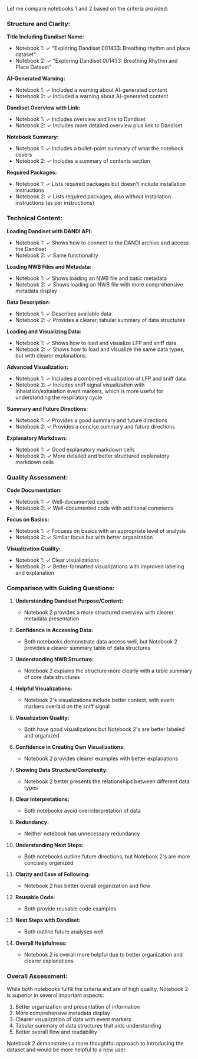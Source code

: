 Let me compare notebooks 1 and 2 based on the criteria provided:

### Structure and Clarity:

**Title Including Dandiset Name:**
- Notebook 1: ✓ "Exploring Dandiset 001433: Breathing rhythm and place dataset"
- Notebook 2: ✓ "Exploring Dandiset 001433: Breathing Rhythm and Place Dataset"

**AI-Generated Warning:**
- Notebook 1: ✓ Included a warning about AI-generated content
- Notebook 2: ✓ Included a warning about AI-generated content

**Dandiset Overview with Link:**
- Notebook 1: ✓ Includes overview and link to Dandiset
- Notebook 2: ✓ Includes more detailed overview plus link to Dandiset

**Notebook Summary:**
- Notebook 1: ✓ Includes a bullet-point summary of what the notebook covers
- Notebook 2: ✓ Includes a summary of contents section

**Required Packages:**
- Notebook 1: ✓ Lists required packages but doesn't include installation instructions
- Notebook 2: ✓ Lists required packages, also without installation instructions (as per instructions)

### Technical Content:

**Loading Dandiset with DANDI API:**
- Notebook 1: ✓ Shows how to connect to the DANDI archive and access the Dandiset
- Notebook 2: ✓ Same functionality

**Loading NWB Files and Metadata:**
- Notebook 1: ✓ Shows loading an NWB file and basic metadata
- Notebook 2: ✓ Shows loading an NWB file with more comprehensive metadata display

**Data Description:**
- Notebook 1: ✓ Describes available data
- Notebook 2: ✓ Provides a clearer, tabular summary of data structures

**Loading and Visualizing Data:**
- Notebook 1: ✓ Shows how to load and visualize LFP and sniff data
- Notebook 2: ✓ Shows how to load and visualize the same data types, but with clearer explanations

**Advanced Visualization:**
- Notebook 1: ✓ Includes a combined visualization of LFP and sniff data
- Notebook 2: ✓ Includes sniff signal visualization with inhalation/exhalation event markers, which is more useful for understanding the respiratory cycle

**Summary and Future Directions:**
- Notebook 1: ✓ Provides a good summary and future directions
- Notebook 2: ✓ Provides a concise summary and future directions

**Explanatory Markdown:**
- Notebook 1: ✓ Good explanatory markdown cells
- Notebook 2: ✓ More detailed and better structured explanatory markdown cells

### Quality Assessment:

**Code Documentation:**
- Notebook 1: ✓ Well-documented code
- Notebook 2: ✓ Well-documented code with additional comments

**Focus on Basics:**
- Notebook 1: ✓ Focuses on basics with an appropriate level of analysis
- Notebook 2: ✓ Similar focus but with better organization

**Visualization Quality:**
- Notebook 1: ✓ Clear visualizations
- Notebook 2: ✓ Better-formatted visualizations with improved labeling and explanation

### Comparison with Guiding Questions:

1. **Understanding Dandiset Purpose/Content:** 
   - Notebook 2 provides a more structured overview with clearer metadata presentation

2. **Confidence in Accessing Data:**
   - Both notebooks demonstrate data access well, but Notebook 2 provides a clearer summary table of data structures

3. **Understanding NWB Structure:**
   - Notebook 2 explains the structure more clearly with a table summary of core data structures

4. **Helpful Visualizations:**
   - Notebook 2's visualizations include better context, with event markers overlaid on the sniff signal

5. **Visualization Quality:**
   - Both have good visualizations but Notebook 2's are better labeled and organized

6. **Confidence in Creating Own Visualizations:**
   - Notebook 2 provides clearer examples with better explanations

7. **Showing Data Structure/Complexity:**
   - Notebook 2 better presents the relationships between different data types

8. **Clear Interpretations:**
   - Both notebooks avoid overinterpretation of data

9. **Redundancy:**
   - Neither notebook has unnecessary redundancy

10. **Understanding Next Steps:**
    - Both notebooks outline future directions, but Notebook 2's are more concisely organized

11. **Clarity and Ease of Following:**
    - Notebook 2 has better overall organization and flow

12. **Reusable Code:**
    - Both provide reusable code examples

13. **Next Steps with Dandiset:**
    - Both outline future analyses well

14. **Overall Helpfulness:**
    - Notebook 2 is overall more helpful due to better organization and clearer explanations

### Overall Assessment:

While both notebooks fulfill the criteria and are of high quality, Notebook 2 is superior in several important aspects:
1. Better organization and presentation of information
2. More comprehensive metadata display
3. Clearer visualization of data with event markers
4. Tabular summary of data structures that aids understanding
5. Better overall flow and readability

Notebook 2 demonstrates a more thoughtful approach to introducing the dataset and would be more helpful to a new user.